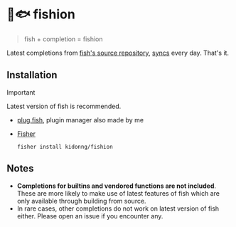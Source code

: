 # 💅🐟 fishion

> fish + completion = fishion

Latest completions from [fish's source repository](https://github.com/fish-shell/fish-shell), [syncs](sync.fish) every day. That's it.

## Installation

> [!IMPORTANT]
> Latest version of fish is recommended.

- [plug.fish](https://github.com/kidonng/plug.fish), plugin manager also made by me
- [Fisher](https://github.com/jorgebucaran/fisher)

  ```fish
  fisher install kidonng/fishion
  ```

## Notes

- **Completions for builtins and vendored functions are not included**. These are more likely to make use of latest features of fish which are only available through building from source.
- In rare cases, other completions do not work on latest version of fish either. Please open an issue if you encounter any.
